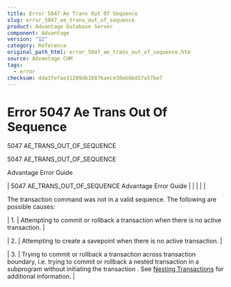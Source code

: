 ```yaml
---
title: Error 5047 Ae Trans Out Of Sequence
slug: error_5047_ae_trans_out_of_sequence
product: Advantage Database Server
component: Advantage
version: "12"
category: Reference
original_path_html: error_5047_ae_trans_out_of_sequence.htm
source: Advantage CHM
tags:
  - error
checksum: dda3fefae31289db16876aece38eb8bd57a57be7
---
```


# Error 5047 Ae Trans Out Of Sequence

5047 AE\_TRANS\_OUT\_OF\_SEQUENCE

5047 AE\_TRANS\_OUT\_OF\_SEQUENCE

Advantage Error Guide

| 5047 AE\_TRANS\_OUT\_OF\_SEQUENCE  Advantage Error Guide |  |  |  |  |

The transaction command was not in a valid sequence. The following are possible causes:

| 1. | Attempting to commit or rollback a transaction when there is no active transaction. |

| 2. | Attempting to create a savepoint when there is no active transaction. |

| 3. | Trying to commit or rollback a transaction across transaction boundary, i.e. trying to commit or rollback a nested transaction in a subprogram without initiating the transaction . See [Nesting Transactions](master_nesting_transactions.md) for additional information. |
